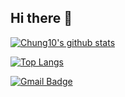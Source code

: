## Hi there 👋




[![Chung10's github stats](https://github-readme-stats.vercel.app/api?username=Chung10Kr)](https://github.com/anuraghazra/github-readme-stats)


[![Top Langs](https://github-readme-stats.vercel.app/api/top-langs/?username=Chung10Kr&layout=compact)](https://github.com/anuraghazra/github-readme-stats)



[![Gmail Badge](https://img.shields.io/badge/Gmail-d14836?style=flat-square&logo=Gmail&logoColor=white&link=mailto:coohg93@gmail.com)](mailto:coohg93@gmail.com)

